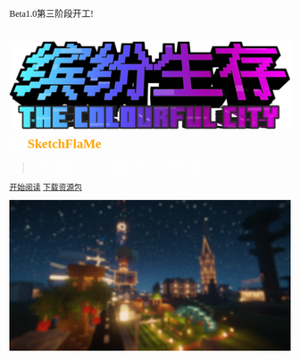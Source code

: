 ﻿<!-- _coverpage.md -->



<font face="unifont" size=3><p class="blink">Beta1.0第三阶段开工!</p></font>
# ![logo](_media/缤纷生存_中文logo.png ':size=25%') <small><font face="unifont" color=#FFFFFF >by:</font><font face="unifont" color=orange >SketchFlaMe</font></small>

> <font face="unifont" color=#FFFFFF >一款以原版Minecraft为基础制作的开放世界生存服务器。</font>



[<font face="unifont" >开始阅读</font>](zh-cn/简介/1.md)
[<font face="unifont" >下载资源包</font>](https://pan.baidu.com/s/1NlkSrxo01TwNBVgrCudWxQ?pwd=sfmc)

![](_media/bg.png)


